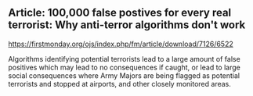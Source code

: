 ## Article: 100,000 false postives for every real terrorist: Why anti-terror algorithms don't work ##
https://firstmonday.org/ojs/index.php/fm/article/download/7126/6522

Algorithms identifying potential terrorists lead to a large amount of false positives which may lead to no consequences if caught, or lead to large social consequences where Army Majors are being flagged as potential terrorists and stopped at airports, and other closely monitored areas.
